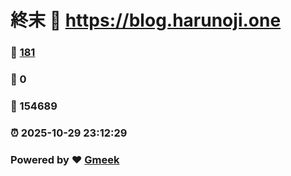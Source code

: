 # 終末 :link: https://blog.harunoji.one 
### :page_facing_up: [181](https://blog.harunoji.one/tag.html) 
### :speech_balloon: 0 
### :hibiscus: 154689 
### :alarm_clock: 2025-10-29 23:12:29 
### Powered by :heart: [Gmeek](https://github.com/Meekdai/Gmeek)
